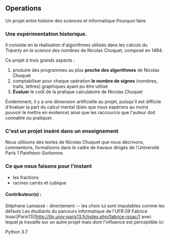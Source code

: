 ## Operations
Un projet entre histoire des sciences et informatique
Pourquoi faire 

### Une expérimentation historique. 

Il consiste en la réalisation d'algorithmes utilisés dans les calculs du _Triparty en la science des nombres_ de Nicolas Chuquet, composé en 1484. 

Ce projet à trois grands aspects : 
1. produire des programmes au plus **proche des algorithmes** de Nicolas Chuquet 
2. comptabiliser pour chaque opération **le nombre de signes** (nombres, traits, lettres) graphiques ayant pu être utilisé 
3. **Évaluer** le coût de la pratique calculatoire de Nicolas Chuquet 



Évidemment, il y a une dimension artificielle au projet, puisqu'il est difficile d'évaluer la part du calcul mental (bien que nous espérons au moins pouvoir le mettre en évidence) ainsi que les raccourcis que l'auteur doit connaître ou pratiquer.




### C'est un projet inséré dans un enseignement
Nous utilisons des textes de Nicolas Chuquet que nous décrivons, commentons, formalisons dans le cadre de travaux dirigés de l'Université Paris 1 Panthéon-Sorbonne.



### Ce que nous faisons pour l'instant 

* les fractions 
* racines carrés et cubique 



#### Contributeur(s) : 
Stéphane Lamassé  - directement -- les choix lui sont imputables comme les défauts 
Les étudiants du parcours informatique de l'UFR 09 
Fabrice Issac[Paris13][http://ttn.univ-paris13.fr/index.php/fabrice-issac/] avec lequel je travaille sur un autre projet mais dont l'influence est perceptible ici 





Python 3.7
